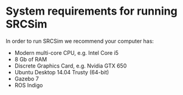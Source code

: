 # System requirements for running SRCSim #

In order to run SRCSim we recommend your computer has:

- Modern multi-core CPU, e.g. Intel Core i5
- 8 Gb of RAM
- Discrete Graphics Card, e.g. Nvidia GTX 650
- Ubuntu Desktop 14.04 Trusty (64-bit)
- Gazebo 7
- ROS Indigo